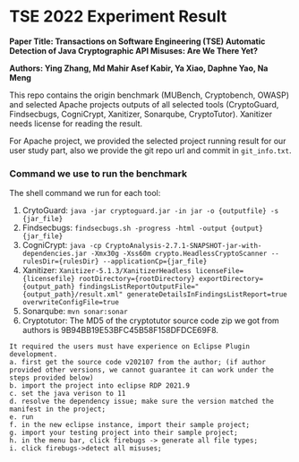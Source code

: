 # TSE 2022 Experiment Result

**Paper Title: Transactions on Software Engineering (TSE)	Automatic Detection of Java Cryptographic API Misuses: Are We There Yet?**

**Authors: Ying Zhang, Md Mahir Asef Kabir, Ya Xiao, Daphne Yao, Na Meng**

This repo contains the origin benchmark (MUBench, Cryptobench, OWASP) and selected Apache projects outputs of all selected tools (CryptoGuard, Findsecbugs, CogniCrypt, Xanitizer, Sonarqube, CryptoTutor). Xanitizer needs license for reading the result. 

For Apache project, we provided the selected project running result for our user study part, also we provide the git repo url and commit in `git_info.txt`.

### Command we use to run the benchmark 

The shell command we run for each tool:
1. CrytoGuard: `java -jar cryptoguard.jar -in jar -o {outputfile} -s {jar_file}`
2. Findsecbugs:
`findsecbugs.sh -progress -html -output {output} {jar_file}`
3. CogniCrypt:
`java -cp CryptoAnalysis-2.7.1-SNAPSHOT-jar-with-dependencies.jar -Xmx30g -Xss60m crypto.HeadlessCryptoScanner --rulesDir={rulesDir} --applicationCp={jar_file}`
4. Xanitizer:
`Xanitizer-5.1.3/XanitizerHeadless licenseFile={licensefile} rootDirectory={rootDirectory} exportDirectory={output_path} findingsListReportOutputFile="{output_path}/result.xml" generateDetailsInFindingsListReport=true overwriteConfigFile=true`
5. Sonarqube:
`mvn sonar:sonar`
6. Cryptotutor:
The MD5 of the cryptotutor source code zip we got from authors is 9B94BB19E53BFC45B58F158DFDCE69F8.
```
It required the users must have experience on Eclipse Plugin development.
a. first get the source code v202107 from the author; (if author provided other versions, we cannot guarantee it can work under the steps provided below)
b. import the project into eclipse RDP 2021.9
c. set the java verison to 11
d. resolve the dependency issue; make sure the version matched the manifest in the project;
e. run
f. in the new eclipse instance, import their sample project;
g. import your testing project into their sample project;
h. in the menu bar, click firebugs -> generate all file types;
i. click firebugs->detect all misuses;
```
